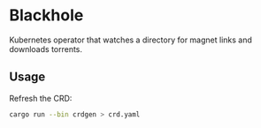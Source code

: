 Blackhole
=========

Kubernetes operator that watches a directory for magnet links and downloads torrents.

## Usage

Refresh the CRD:

```bash
cargo run --bin crdgen > crd.yaml
```
